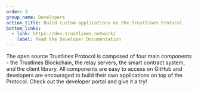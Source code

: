```yaml
---
order: 3
group_name: Developers
action_title: Build custom applications on the Trustlines Protocol
bottom_links:
  - link: https://dev.trustlines.network/
    label: Read the Developer Documentation
---
```


The open source Trustlines Protocol is composed of four main components - the Trustlines Blockchain, the relay servers, the smart contract system, and the client library. All components are easy to access on GitHub and developers are encouraged to build their own applications on top of the Protocol. Check out the developer portal and give it a try!
